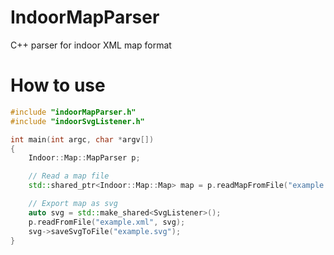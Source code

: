 # IndoorMapParser
C++ parser for indoor XML map format

# How to use
```cpp
#include "indoorMapParser.h"
#include "indoorSvgListener.h"

int main(int argc, char *argv[])
{
    Indoor::Map::MapParser p;

    // Read a map file
    std::shared_ptr<Indoor::Map::Map> map = p.readMapFromFile("example.xml");

    // Export map as svg
    auto svg = std::make_shared<SvgListener>();
    p.readFromFile("example.xml", svg);
    svg->saveSvgToFile("example.svg");
}
```

